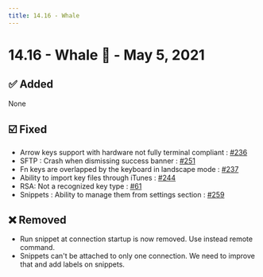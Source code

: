 ```yaml
---
title: 14.16 - Whale
---
```

# 14.16 - Whale :whale: - May 5, 2021

## :white_check_mark: Added
None

## :ballot_box_with_check: Fixed
* Arrow keys support with hardware not fully terminal compliant : [#236](https://github.com/isontheline/pro.webssh.net/issues/236)
* SFTP : Crash when dismissing success banner : [#251](https://github.com/isontheline/pro.webssh.net/issues/251)
* Fn keys are overlapped by the keyboard in landscape mode : [#237](https://github.com/isontheline/pro.webssh.net/issues/237)
* Ability to import key files through iTunes : [#244](https://github.com/isontheline/pro.webssh.net/issues/244)
* RSA: Not a recognized key type : [#61](https://github.com/isontheline/pro.webssh.net/issues/61)
* Snippets : Ability to manage them from settings section : [#259](https://github.com/isontheline/pro.webssh.net/issues/259)

## :x: Removed
* Run snippet at connection startup is now removed. Use instead remote command.
* Snippets can't be attached to only one connection. We need to improve that and add labels on snippets.